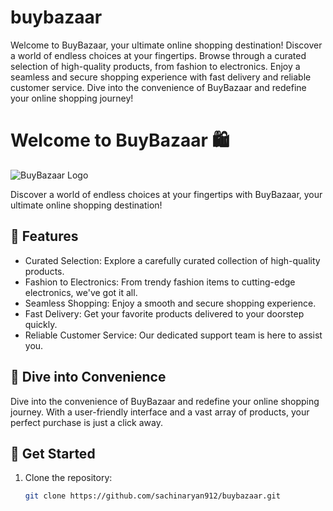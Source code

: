 # buybazaar

Welcome to BuyBazaar, your ultimate online shopping destination! Discover a world of endless choices at your fingertips. Browse through a curated selection of high-quality products, from fashion to electronics. Enjoy a seamless and secure shopping experience with fast delivery and reliable customer service. Dive into the convenience of BuyBazaar and redefine your online shopping journey!


# Welcome to BuyBazaar 🛍️

![BuyBazaar Logo](https://example.com/buybazaar-logo.png)

Discover a world of endless choices at your fingertips with BuyBazaar, your ultimate online shopping destination!

## 🌟 Features

- Curated Selection: Explore a carefully curated collection of high-quality products.
- Fashion to Electronics: From trendy fashion items to cutting-edge electronics, we've got it all.
- Seamless Shopping: Enjoy a smooth and secure shopping experience.
- Fast Delivery: Get your favorite products delivered to your doorstep quickly.
- Reliable Customer Service: Our dedicated support team is here to assist you.

## 🎉 Dive into Convenience

Dive into the convenience of BuyBazaar and redefine your online shopping journey. With a user-friendly interface and a vast array of products, your perfect purchase is just a click away.

## 🚀 Get Started

1. Clone the repository:
   ```bash
   git clone https://github.com/sachinaryan912/buybazaar.git

